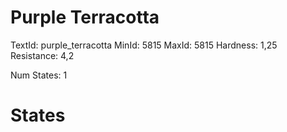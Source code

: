 # Purple Terracotta
TextId: purple_terracotta
MinId: 5815
MaxId: 5815
Hardness: 1,25
Resistance: 4,2

Num States: 1
# States
```

```